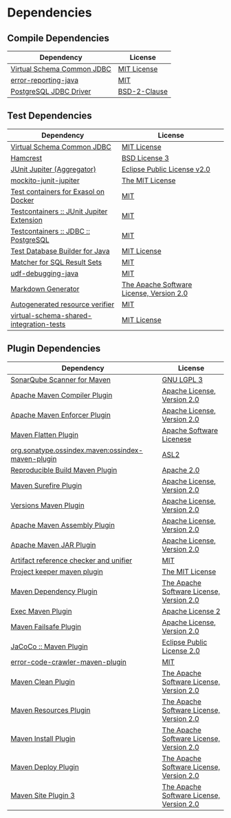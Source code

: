 <!-- @formatter:off -->
# Dependencies

## Compile Dependencies

| Dependency                      | License           |
| ------------------------------- | ----------------- |
| [Virtual Schema Common JDBC][0] | [MIT License][1]  |
| [error-reporting-java][2]       | [MIT][3]          |
| [PostgreSQL JDBC Driver][4]     | [BSD-2-Clause][5] |

## Test Dependencies

| Dependency                                      | License                                        |
| ----------------------------------------------- | ---------------------------------------------- |
| [Virtual Schema Common JDBC][0]                 | [MIT License][1]                               |
| [Hamcrest][8]                                   | [BSD License 3][9]                             |
| [JUnit Jupiter (Aggregator)][10]                | [Eclipse Public License v2.0][11]              |
| [mockito-junit-jupiter][12]                     | [The MIT License][13]                          |
| [Test containers for Exasol on Docker][14]      | [MIT][3]                                       |
| [Testcontainers :: JUnit Jupiter Extension][16] | [MIT][17]                                      |
| [Testcontainers :: JDBC :: PostgreSQL][16]      | [MIT][17]                                      |
| [Test Database Builder for Java][20]            | [MIT License][21]                              |
| [Matcher for SQL Result Sets][22]               | [MIT][3]                                       |
| [udf-debugging-java][24]                        | [MIT][3]                                       |
| [Markdown Generator][26]                        | [The Apache Software License, Version 2.0][27] |
| [Autogenerated resource verifier][28]           | [MIT][3]                                       |
| [virtual-schema-shared-integration-tests][30]   | [MIT License][31]                              |

## Plugin Dependencies

| Dependency                                              | License                                        |
| ------------------------------------------------------- | ---------------------------------------------- |
| [SonarQube Scanner for Maven][32]                       | [GNU LGPL 3][33]                               |
| [Apache Maven Compiler Plugin][34]                      | [Apache License, Version 2.0][35]              |
| [Apache Maven Enforcer Plugin][36]                      | [Apache License, Version 2.0][35]              |
| [Maven Flatten Plugin][38]                              | [Apache Software Licenese][27]                 |
| [org.sonatype.ossindex.maven:ossindex-maven-plugin][40] | [ASL2][27]                                     |
| [Reproducible Build Maven Plugin][42]                   | [Apache 2.0][27]                               |
| [Maven Surefire Plugin][44]                             | [Apache License, Version 2.0][35]              |
| [Versions Maven Plugin][46]                             | [Apache License, Version 2.0][35]              |
| [Apache Maven Assembly Plugin][48]                      | [Apache License, Version 2.0][35]              |
| [Apache Maven JAR Plugin][50]                           | [Apache License, Version 2.0][35]              |
| [Artifact reference checker and unifier][52]            | [MIT][3]                                       |
| [Project keeper maven plugin][54]                       | [The MIT License][55]                          |
| [Maven Dependency Plugin][56]                           | [The Apache Software License, Version 2.0][27] |
| [Exec Maven Plugin][58]                                 | [Apache License 2][27]                         |
| [Maven Failsafe Plugin][60]                             | [Apache License, Version 2.0][35]              |
| [JaCoCo :: Maven Plugin][62]                            | [Eclipse Public License 2.0][63]               |
| [error-code-crawler-maven-plugin][64]                   | [MIT][3]                                       |
| [Maven Clean Plugin][66]                                | [The Apache Software License, Version 2.0][27] |
| [Maven Resources Plugin][68]                            | [The Apache Software License, Version 2.0][27] |
| [Maven Install Plugin][70]                              | [The Apache Software License, Version 2.0][27] |
| [Maven Deploy Plugin][72]                               | [The Apache Software License, Version 2.0][27] |
| [Maven Site Plugin 3][74]                               | [The Apache Software License, Version 2.0][27] |

[2]: https://github.com/exasol/error-reporting-java
[27]: http://www.apache.org/licenses/LICENSE-2.0.txt
[44]: https://maven.apache.org/surefire/maven-surefire-plugin/
[5]: https://jdbc.postgresql.org/about/license.html
[66]: http://maven.apache.org/plugins/maven-clean-plugin/
[3]: https://opensource.org/licenses/MIT
[12]: https://github.com/mockito/mockito
[38]: https://www.mojohaus.org/flatten-maven-plugin/
[58]: http://www.mojohaus.org/exec-maven-plugin
[46]: http://www.mojohaus.org/versions-maven-plugin/
[54]: https://github.com/exasol/project-keeper/
[9]: http://opensource.org/licenses/BSD-3-Clause
[34]: https://maven.apache.org/plugins/maven-compiler-plugin/
[21]: https://github.com/exasol/test-db-builder-java/blob/main/LICENSE
[26]: https://github.com/Steppschuh/Java-Markdown-Generator
[63]: https://www.eclipse.org/legal/epl-2.0/
[33]: http://www.gnu.org/licenses/lgpl.txt
[62]: https://www.jacoco.org/jacoco/trunk/doc/maven.html
[13]: https://github.com/mockito/mockito/blob/main/LICENSE
[22]: https://github.com/exasol/hamcrest-resultset-matcher
[42]: http://zlika.github.io/reproducible-build-maven-plugin
[31]: https://github.com/exasol/virtual-schema-shared-integration-tests/blob/main/LICENSE
[32]: http://sonarsource.github.io/sonar-scanner-maven/
[28]: https://github.com/exasol/autogenerated-resource-verifier-java
[24]: https://github.com/exasol/udf-debugging-java/
[10]: https://junit.org/junit5/
[0]: https://github.com/exasol/virtual-schema-common-jdbc/
[8]: http://hamcrest.org/JavaHamcrest/
[68]: http://maven.apache.org/plugins/maven-resources-plugin/
[52]: https://github.com/exasol/artifact-reference-checker-maven-plugin
[50]: https://maven.apache.org/plugins/maven-jar-plugin/
[30]: https://github.com/exasol/virtual-schema-shared-integration-tests/
[4]: https://jdbc.postgresql.org
[20]: https://github.com/exasol/test-db-builder-java/
[60]: https://maven.apache.org/surefire/maven-failsafe-plugin/
[56]: http://maven.apache.org/plugins/maven-dependency-plugin/
[17]: http://opensource.org/licenses/MIT
[14]: https://github.com/exasol/exasol-testcontainers
[55]: https://github.com/exasol/project-keeper/blob/main/LICENSE
[35]: https://www.apache.org/licenses/LICENSE-2.0.txt
[36]: https://maven.apache.org/enforcer/maven-enforcer-plugin/
[11]: https://www.eclipse.org/legal/epl-v20.html
[1]: https://github.com/exasol/virtual-schema-common-jdbc/blob/main/LICENSE
[70]: http://maven.apache.org/plugins/maven-install-plugin/
[40]: https://sonatype.github.io/ossindex-maven/maven-plugin/
[16]: https://testcontainers.org
[72]: http://maven.apache.org/plugins/maven-deploy-plugin/
[74]: http://maven.apache.org/plugins/maven-site-plugin/
[64]: https://github.com/exasol/error-code-crawler-maven-plugin
[48]: https://maven.apache.org/plugins/maven-assembly-plugin/
